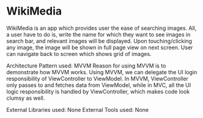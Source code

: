 # WikiMedia

WikiMedia is an app which provides user the ease of searching images. All, a user have to do is, write the name for which they want to see images in search bar, and relevant images will be displayed. Upon touching/clicking any image, the image will be shown in full page view on next screen. User can navigate back to screen which shows grid of images.

Architecture Pattern used: MVVM 
Reason for using MVVM is to demonstrate how MVVM works. Using MVVM, we can delegate the UI login responsibility of ViewController to ViewModel. In MVVM, ViewController only passes to and fetches data from ViewModel, while in MVC, all the UI logic responsibility is handled by ViewController, which makes code look clumsy as well.

External Libraries used: None
External Tools used: None
